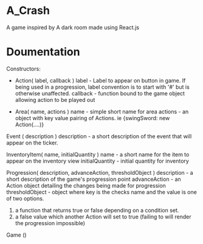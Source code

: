 # A_Crash

A game inspired by A dark room made using React.js


# Doumentation

Constructors:
- Action( label, callback )
label - Label to appear on button in game. If being used in a progression, label convention is to start with '#' but is otherwise unaffected.
callback - function bound to the game object allowing action to be played out

- Area( name, actions )
name - simple short name for area
actions - an object with key value pairing of Actions. ie {swingSword: new Action(....)}

Event ( description )
description - a short description of the event that will appear on the ticker.

InventoryItem( name, initialQuantity )
name - a short name for the item to appear on the inventory view
initialQuantity - initial quantity for inventory

Progression( description, advanceAction, thresholdObject )
description - a short description of the game's progression point
advanceAction - an Action object detailing the changes being made for progression
thresholdObject - object where key is the checks name and the value is one of two options.
1) a function that returns true or false depending on a condition set.
2) a false value which another Action will set to true (failing to will render the progression impossible)

Game ()